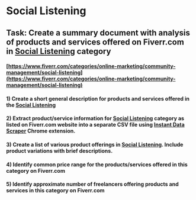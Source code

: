 # Social Listening
## Task: Create a summary document with analysis of products and services offered on Fiverr.com in [Social Listening](https://www.fiverr.com/categories/online-marketing/community-management/social-listening) category
#### [https://www.fiverr.com/categories/online-marketing/community-management/social-listening](https://www.fiverr.com/categories/online-marketing/community-management/social-listening)
#### 1) Create a short general description for products and services offered in the [Social Listening](https://www.fiverr.com/categories/online-marketing/community-management/social-listening)
#### 2) Extract product/service information for [Social Listening](https://www.fiverr.com/categories/online-marketing/community-management/social-listening) category as listed on Fiverr.com website into a separate CSV file using [Instant Data Scraper](https://chrome.google.com/webstore/detail/instant-data-scraper/ofaokhiedipichpaobibbnahnkdoiiah) Chrome extension.
#### 3) Create a list of various product offerings in [Social Listening](https://www.fiverr.com/categories/online-marketing/community-management/social-listening). Include product variations with brief descriptions.
#### 4) Identify common price range for the products/services offered in this category on Fiverr.com
#### 5) Identify approximate number of freelancers offering products and services in this category on Fiverr.com
